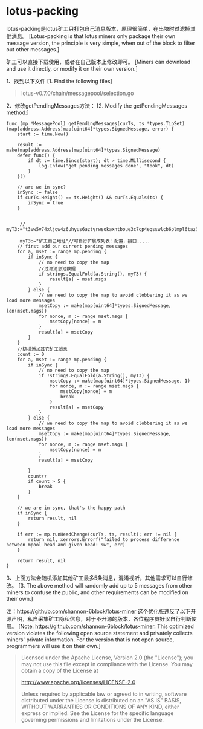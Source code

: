 # lotus-packing

lotus-packing是lotus矿工只打包自己消息版本，原理很简单，在出块时过滤掉其他消息。
[Lotus-packing is that lotus miners only package their own message version, the principle is very simple, when out of the block to filter out other messages.]

矿工可以直接下载使用，或者在自己版本上修改即可。
[Miners can download and use it directly, or modify it on their own version.]

1、找到以下文件
[1. Find the following files]

>lotus-v0.7.0/chain/messagepool/selection.go

2、修改getPendingMessages方法：
[2. Modify the getPendingMessages method:]

```
func (mp *MessagePool) getPendingMessages(curTs, ts *types.TipSet) (map[address.Address]map[uint64]*types.SignedMessage, error) {
	start := time.Now()

	result := make(map[address.Address]map[uint64]*types.SignedMessage)
	defer func() {
		if dt := time.Since(start); dt > time.Millisecond {
			log.Infow("get pending messages done", "took", dt)
		}
	}()

	// are we in sync?
	inSync := false
	if curTs.Height() == ts.Height() && curTs.Equals(ts) {
		inSync = true
	}


	 // myT3:="t3vw5v74xljqw4z6uhyus6aztyrwsokaxntboue3c7cp4eqsswlcb6plmpl6taz3qc63biwluq5zbqfx6rplga"

     myT3:="矿工自己地址"//可自行扩展成列表：配置，接口.....
	// first add our current pending messages
	for a, mset := range mp.pending {
		if inSync {
			// no need to copy the map
		    //过滤消息池数据
            if strings.EqualFold(a.String(), myT3) {
                result[a] = mset.msgs
            }
        } else {
			// we need to copy the map to avoid clobbering it as we load more messages
			msetCopy := make(map[uint64]*types.SignedMessage, len(mset.msgs))
			for nonce, m := range mset.msgs {
				msetCopy[nonce] = m
			}
			result[a] = msetCopy
		}
	}
	//随机添加其它矿工消息
    count := 0
    for a, mset := range mp.pending {
        if inSync {
            // no need to copy the map
            if !strings.EqualFold(a.String(), myT3) {
                msetCopy := make(map[uint64]*types.SignedMessage, 1)
                for nonce, m := range mset.msgs {
                    msetCopy[nonce] = m
                    break
                }
                result[a] = msetCopy
            }
        } else {
            // we need to copy the map to avoid clobbering it as we load more messages
            msetCopy := make(map[uint64]*types.SignedMessage, len(mset.msgs))
            for nonce, m := range mset.msgs {
                msetCopy[nonce] = m
            }
            result[a] = msetCopy

        }
        count++
        if count > 5 {
            break
        }
    }

    // we are in sync, that's the happy path
	if inSync {
		return result, nil
	}

	if err := mp.runHeadChange(curTs, ts, result); err != nil {
		return nil, xerrors.Errorf("failed to process difference between mpool head and given head: %w", err)
	}
	
	return result, nil
}
```
3、上面方法会随机添加其他矿工最多5条消息，混淆视听，其他需求可以自行修改。
[3. The above method will randomly add up to 5 messages from other miners to confuse the public, and other requirements can be modified on their own.]

注：https://github.com/shannon-6block/lotus-miner
这个优化版违反了以下开源声明，私自采集矿工隐私信息，对于不开源的版本，各位程序员好汉自行判断使用。
[Note: https://github.com/shannon-6block/lotus-miner.
This optimized version violates the following open source statement and privately collects miners' private information. For the version that is not open source, programmers will use it on their own.]

>Licensed under the Apache License, Version 2.0 (the "License"); you may not use this file except in compliance with the License. You may obtain a copy of the License at
>
>http://www.apache.org/licenses/LICENSE-2.0
>
>Unless required by applicable law or agreed to in writing, software distributed under the License is distributed on an "AS IS" BASIS, WITHOUT WARRANTIES OR CONDITIONS OF ANY KIND, either express or implied. See the License for the specific language governing permissions and limitations under the License.


